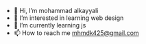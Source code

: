 - 👋 Hi, I’m mohammad alkayyali
- 👀 I’m interested in learning web design
- 🌱 I’m currently learning js
- 📫 How to reach me mhmdk425@gmail.com
